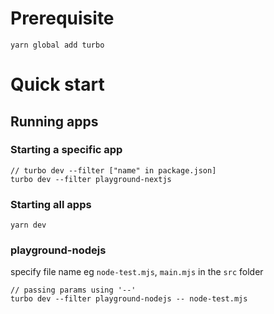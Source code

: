 # Prerequisite

```
yarn global add turbo
```

# Quick start

## Running apps

### Starting a specific app

```
// turbo dev --filter ["name" in package.json]
turbo dev --filter playground-nextjs
```

### Starting all apps

```
yarn dev
```

### playground-nodejs

specify file name eg `node-test.mjs`, `main.mjs` in the `src` folder

```
// passing params using '--' 
turbo dev --filter playground-nodejs -- node-test.mjs
```

